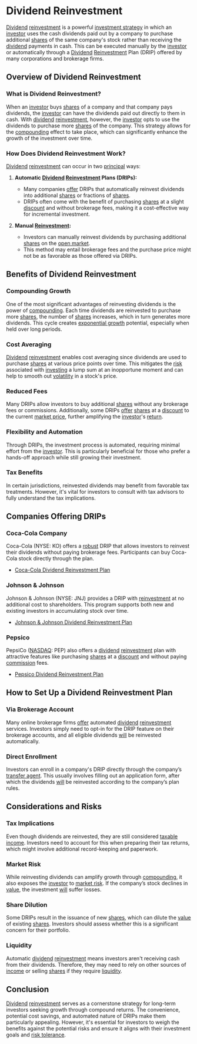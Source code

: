 # Dividend Reinvestment

[Dividend](../d/dividend.md) [reinvestment](../r/reinvestment.md) is a powerful [investment strategy](../i/investment_strategy.md) in which an [investor](../i/investor.md) uses the cash dividends paid out by a company to purchase additional [shares](../s/shares.md) of the same company's stock rather than receiving the [dividend](../d/dividend.md) payments in cash. This can be executed manually by the [investor](../i/investor.md) or automatically through a [Dividend](../d/dividend.md) [Reinvestment](../r/reinvestment.md) Plan (DRIP) offered by many corporations and brokerage firms.

## Overview of Dividend Reinvestment

### What is Dividend Reinvestment?
When an [investor](../i/investor.md) buys [shares](../s/shares.md) of a company and that company pays dividends, the [investor](../i/investor.md) can have the dividends paid out directly to them in cash. With [dividend](../d/dividend.md) [reinvestment](../r/reinvestment.md), however, the [investor](../i/investor.md) opts to use the dividends to purchase more [shares](../s/shares.md) of the company. This strategy allows for the [compounding](../c/compounding.md) effect to take place, which can significantly enhance the growth of the investment over time.

### How Does Dividend Reinvestment Work?
[Dividend](../d/dividend.md) [reinvestment](../r/reinvestment.md) can occur in two [principal](../p/principal.md) ways:

1. **Automatic [Dividend](../d/dividend.md) [Reinvestment](../r/reinvestment.md) Plans (DRIPs):**
    - Many companies [offer](../o/offer.md) DRIPs that automatically reinvest dividends into additional [shares](../s/shares.md) or fractions of [shares](../s/shares.md).
    - DRIPs often come with the benefit of purchasing [shares](../s/shares.md) at a slight [discount](../d/discount.md) and without brokerage fees, making it a cost-effective way for incremental investment.

2. **Manual [Reinvestment](../r/reinvestment.md):**
    - Investors can manually reinvest dividends by purchasing additional [shares](../s/shares.md) on the [open market](../o/open_market.md).
    - This method may entail brokerage fees and the purchase price might not be as favorable as those offered via DRIPs.

## Benefits of Dividend Reinvestment

### Compounding Growth
One of the most significant advantages of reinvesting dividends is the power of [compounding](../c/compounding.md). Each time dividends are reinvested to purchase more [shares](../s/shares.md), the number of [shares](../s/shares.md) increases, which in turn generates more dividends. This cycle creates [exponential growth](../e/exponential_growth.md) potential, especially when held over long periods.

### Cost Averaging
[Dividend](../d/dividend.md) [reinvestment](../r/reinvestment.md) enables cost averaging since dividends are used to purchase [shares](../s/shares.md) at various price points over time. This mitigates the [risk](../r/risk.md) associated with [investing](../i/investing.md) a lump sum at an inopportune moment and can help to smooth out [volatility](../v/volatility.md) in a stock's price.

### Reduced Fees
Many DRIPs allow investors to buy additional [shares](../s/shares.md) without any brokerage fees or commissions. Additionally, some DRIPs [offer](../o/offer.md) [shares](../s/shares.md) at a [discount](../d/discount.md) to the current [market price](../m/market_price.md), further amplifying the [investor](../i/investor.md)'s [return](../r/return.md).

### Flexibility and Automation
Through DRIPs, the investment process is automated, requiring minimal effort from the [investor](../i/investor.md). This is particularly beneficial for those who prefer a hands-off approach while still growing their investment.

### Tax Benefits
In certain jurisdictions, reinvested dividends may benefit from favorable tax treatments. However, it's vital for investors to consult with tax advisors to fully understand the tax implications.

## Companies Offering DRIPs

### Coca-Cola Company
Coca-Cola (NYSE: KO) offers a [robust](../r/robust.md) DRIP that allows investors to reinvest their dividends without paying brokerage fees. Participants can buy Coca-Cola stock directly through the plan.

- [Coca-Cola Dividend Reinvestment Plan](https://investors.coca-colacompany.com/resources/shareowner-services/direct-stock-purchase-and-drip)

### Johnson & Johnson
Johnson & Johnson (NYSE: JNJ) provides a DRIP with [reinvestment](../r/reinvestment.md) at no additional cost to shareholders. This program supports both new and existing investors in accumulating stock over time.

- [Johnson & Johnson Dividend Reinvestment Plan](https://investor.jnj.com/dividend-reinvestment/default.aspx)

### Pepsico
PepsiCo ([NASDAQ](../n/nasdaq.md): PEP) also offers a [dividend](../d/dividend.md) [reinvestment](../r/reinvestment.md) plan with attractive features like purchasing [shares](../s/shares.md) at a [discount](../d/discount.md) and without paying [commission](../c/commission.md) fees.

- [Pepsico Dividend Reinvestment Plan](https://www.pepsico.com/investors/dividends)

## How to Set Up a Dividend Reinvestment Plan

### Via Brokerage Account
Many online brokerage firms [offer](../o/offer.md) automated [dividend](../d/dividend.md) [reinvestment](../r/reinvestment.md) services. Investors simply need to opt-in for the DRIP feature on their brokerage accounts, and all eligible dividends [will](../w/will.md) be reinvested automatically.

### Direct Enrollment
Investors can enroll in a company's DRIP directly through the company’s [transfer agent](../t/transfer_agent.md). This usually involves filling out an application form, after which the dividends [will](../w/will.md) be reinvested according to the company’s plan rules.

## Considerations and Risks

### Tax Implications
Even though dividends are reinvested, they are still considered [taxable income](../t/taxable_income.md). Investors need to account for this when preparing their tax returns, which might involve additional record-keeping and paperwork.

### Market Risk
While reinvesting dividends can amplify growth through [compounding](../c/compounding.md), it also exposes the [investor](../i/investor.md) to [market risk](../m/market_risk.md). If the company’s stock declines in [value](../v/value.md), the investment [will](../w/will.md) suffer losses. 

### Share Dilution
Some DRIPs result in the issuance of new [shares](../s/shares.md), which can dilute the [value](../v/value.md) of existing [shares](../s/shares.md). Investors should assess whether this is a significant concern for their portfolio.

### Liquidity
Automatic [dividend](../d/dividend.md) [reinvestment](../r/reinvestment.md) means investors aren't receiving cash from their dividends. Therefore, they may need to rely on other sources of [income](../i/income.md) or selling [shares](../s/shares.md) if they require [liquidity](../l/liquidity.md).

## Conclusion

[Dividend](../d/dividend.md) [reinvestment](../r/reinvestment.md) serves as a cornerstone strategy for long-term investors seeking growth through compound returns. The convenience, potential cost savings, and automated nature of DRIPs make them particularly appealing. However, it's essential for investors to weigh the benefits against the potential risks and ensure it aligns with their investment goals and [risk tolerance](../r/risk_tolerance.md).
